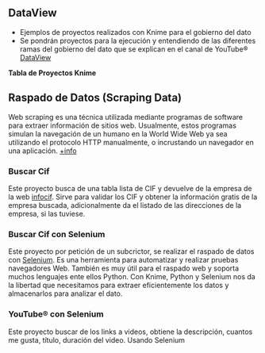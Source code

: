## DataView
- Ejemplos de proyectos realizados con Knime para el gobierno del dato
- Se pondrán proyectos para la ejecución y entendiendo de las diferentes ramas del gobierno del dato que se explican en el canal  de YouTube&reg; [DataView](https://www.youtube.com/channel/UC4YcaNdsVHDEglWgjvefeTA)

**Tabla de Proyectos Knime**

## Raspado de Datos (Scraping Data)
Web scraping es una técnica utilizada mediante programas de software para extraer información de sitios web. Usualmente, estos programas simulan la navegación de un humano en la World Wide Web ya sea utilizando el protocolo HTTP manualmente, o incrustando un navegador en una aplicación. [+info](https://es.wikipedia.org/wiki/Web_scraping)
### Buscar Cif
Este proyecto busca de una tabla lista de CIF y devuelve de la empresa de la web [infocif](http://www.infocif.es/). Sirve para validar los CIF y obtener la información gratis de la empresa buscada, adicionalmente da el listado de las direcciones de la empresa, si las tuviese.

### Buscar Cif con Selenium
Este proyecto por petición de un subcrictor, se realizar el raspado de datos con [Selenium](https://www.selenium.dev/).
Es una herramienta para automatizar y realizar pruebas navegadores Web. También es muy útil para el raspado web y soporta muchos lenguajes ente ellos Python. Con Knime, Python y Selenium nos da la libertad que necesitamos para extraer eficientemente los datos y almacenarlos para analizar el dato.

### YouTube&reg; con Selenium
Este proyecto buscar de los links a videos, obtiene la descripción, cuantos me gusta, título, duración del video. Usando Selenium
